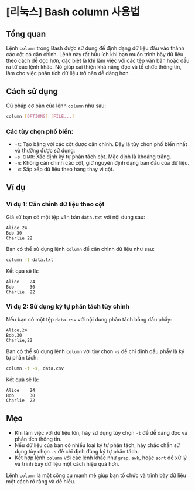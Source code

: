 # [리눅스] Bash column 사용법

## Tổng quan
Lệnh `column` trong Bash được sử dụng để định dạng dữ liệu đầu vào thành các cột có căn chỉnh. Lệnh này rất hữu ích khi bạn muốn trình bày dữ liệu theo cách dễ đọc hơn, đặc biệt là khi làm việc với các tệp văn bản hoặc đầu ra từ các lệnh khác. Nó giúp cải thiện khả năng đọc và tổ chức thông tin, làm cho việc phân tích dữ liệu trở nên dễ dàng hơn.

## Cách sử dụng
Cú pháp cơ bản của lệnh `column` như sau:

```bash
column [OPTIONS] [FILE...]
```

### Các tùy chọn phổ biến:
- `-t`: Tạo bảng với các cột được căn chỉnh. Đây là tùy chọn phổ biến nhất và thường được sử dụng.
- `-s CHAR`: Xác định ký tự phân tách cột. Mặc định là khoảng trắng.
- `-n`: Không căn chỉnh các cột, giữ nguyên định dạng ban đầu của dữ liệu.
- `-x`: Sắp xếp dữ liệu theo hàng thay vì cột.

## Ví dụ
### Ví dụ 1: Căn chỉnh dữ liệu theo cột
Giả sử bạn có một tệp văn bản `data.txt` với nội dung sau:

```
Alice 24
Bob 30
Charlie 22
```

Bạn có thể sử dụng lệnh `column` để căn chỉnh dữ liệu như sau:

```bash
column -t data.txt
```

Kết quả sẽ là:

```
Alice    24
Bob      30
Charlie  22
```

### Ví dụ 2: Sử dụng ký tự phân tách tùy chỉnh
Nếu bạn có một tệp `data.csv` với nội dung phân tách bằng dấu phẩy:

```
Alice,24
Bob,30
Charlie,22
```

Bạn có thể sử dụng lệnh `column` với tùy chọn `-s` để chỉ định dấu phẩy là ký tự phân tách:

```bash
column -t -s, data.csv
```

Kết quả sẽ là:

```
Alice    24
Bob      30
Charlie  22
```

## Mẹo
- Khi làm việc với dữ liệu lớn, hãy sử dụng tùy chọn `-t` để dễ dàng đọc và phân tích thông tin.
- Nếu dữ liệu của bạn có nhiều loại ký tự phân tách, hãy chắc chắn sử dụng tùy chọn `-s` để chỉ định đúng ký tự phân tách.
- Kết hợp lệnh `column` với các lệnh khác như `grep`, `awk`, hoặc `sort` để xử lý và trình bày dữ liệu một cách hiệu quả hơn.

Lệnh `column` là một công cụ mạnh mẽ giúp bạn tổ chức và trình bày dữ liệu một cách rõ ràng và dễ hiểu.